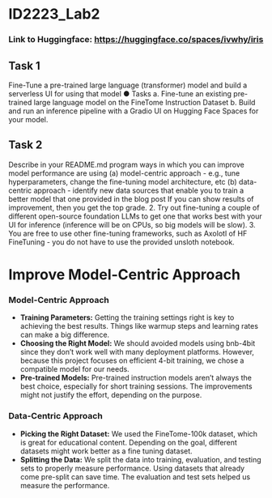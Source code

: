 # ID2223_Lab2

### Link to Huggingface: https://huggingface.co/spaces/ivwhy/iris

## Task 1
Fine-Tune a pre-trained large language (transformer) model and build a
serverless UI for using that model
● Tasks
a. Fine-tune an existing pre-trained large language model on the FineTome
Instruction Dataset
b. Build and run an inference pipeline with a Gradio UI on Hugging Face
Spaces for your model.

## Task 2
Describe in your README.md program ways in which you can improve
model performance are using
(a) model-centric approach - e.g., tune hyperparameters, change the
fine-tuning model architecture, etc
(b) data-centric approach - identify new data sources that enable you to
train a better model that one provided in the blog post
If you can show results of improvement, then you get the top grade.
2. Try out fine-tuning a couple of different open-source foundation LLMs to
get one that works best with your UI for inference (inference will be on
CPUs, so big models will be slow).
3. You are free to use other fine-tuning frameworks, such as Axolotl of HF
FineTuning - you do not have to use the provided unsloth notebook.

# Improve Model-Centric Approach

### Model-Centric Approach

- **Training Parameters:** Getting the training settings right is key to achieving the best results. Things like warmup steps and learning rates can make a big difference.
- **Choosing the Right Model:** We should avoided models using bnb-4bit since they don’t work well with many deployment platforms. However, because this project focuses on efficient 4-bit training, we chose a compatible model for our needs.  
- **Pre-trained Models:** Pre-trained instruction models aren’t always the best choice, especially for short training sessions. The improvements might not justify the effort, depending on the purpose.  

### Data-Centric Approach

- **Picking the Right Dataset:** We used the FineTome-100k dataset, which is great for educational content. Depending on the goal, different datasets might work better as a fine tuning dataset.  
- **Splitting the Data:** We split the data into training, evaluation, and testing sets to properly measure performance. Using datasets that already come pre-split can save time. The evaluation and test sets helped us measure the performance.

